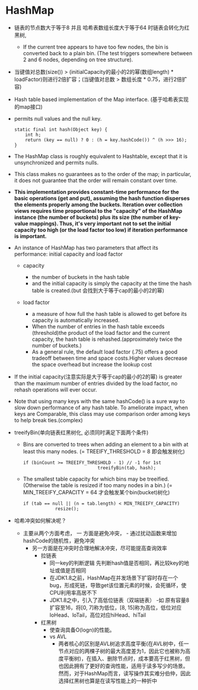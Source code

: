 # HashMap 
- 链表的节点数大于等于8 并且 哈希表数组长度大于等于64 时链表会转化为红黑树, 
    - If the current tree appears to have too few nodes, the bin is converted back to a plain bin. (The test triggers somewhere between 2 and 6 nodes, depending on tree structure).
- 当键值对总数(size()) > (initialCapacity的最小的2的幂(数组length) * loadFactor)则进行2倍扩容；(当键值对总数 > 数组长度 * 0.75，进行2倍扩容)
 
- Hash table based implementation of the Map interface. (基于哈希表实现的map接口)

- permits null values and the null key.
    ```
    static final int hash(Object key) {
        int h;
        return (key == null) ? 0 : (h = key.hashCode()) ^ (h >>> 16);
    }
    ```

- The HashMap class is roughly equivalent to Hashtable, except that it is unsynchronized and permits nulls.




- This class makes no guarantees as to the order of the map; in particular, it does not guarantee that the order will remain constant over time.

- **This implementation provides constant-time performance for the basic operations (get and put), assuming the hash function disperses the elements properly among the buckets. Iteration over collection views requires time proportional to the "capacity" of the HashMap instance (the number of buckets) plus its size (the number of key-value mappings). Thus, it's very important not to set the initial capacity too high (or the load factor too low) if iteration performance is important.**

- An instance of HashMap has two parameters that affect its performance: initial capacity and load factor
    - capacity
        - the number of buckets in the hash table
        - and the initial capacity is simply the capacity at the time the hash table is created.(but 会找到大于等于cap的最小的2的幂)
        
    - load factor
        - a measure of how full the hash table is allowed to get before its capacity is automatically increased.
        - When the number of entries in the hash table exceeds (threshold)the product of the load factor and the current capacity, the hash table is rehashed.(approximately twice the number of buckets.)
        - As a general rule, the default load factor (.75) offers a good tradeoff between time and space costs.Higher values decrease the space overhead but increase the lookup cost
        
- If the initial capacity(注意实际是大于等于cap的最小的2的幂) is greater than the maximum number of entries divided by the load factor, no rehash operations will ever occur.

- Note that using many keys with the same hashCode() is a sure way to slow down performance of any hash table. To ameliorate impact, when keys are Comparable, this class may use comparison order among keys to help break ties.(complex)

- treeifyBin(单向链表红黑树化, 必须同时满足下面两个条件)
    - Bins are converted to trees when adding an element to a bin with at least this many nodes. (= TREEIFY_THRESHOLD = 8 即会触发树化)
        ```
        if (binCount >= TREEIFY_THRESHOLD - 1) // -1 for 1st
                                    treeifyBin(tab, hash);
        ```
    - The smallest table capacity for which bins may be treeified. (Otherwise the table is resized if too many nodes in a bin.) (= MIN_TREEIFY_CAPACITY = 64 才会触发某个bin(bucket)树化)
        ```
        if (tab == null || (n = tab.length) < MIN_TREEIFY_CAPACITY)
                    resize();
        ```
        
        
- 哈希冲突如何解决呢？
    - 主要从两个方面考虑，
        一 方面是避免冲突，
            - 通过扰动函数来增加hashCode的随机性，避免冲突
        - 另一方面是在冲突时合理地解决冲突，尽可能提高查询效率
            - 拉链表
                - 同一key的判断逻辑 先判断hash值是否相同，再比较key的地址或值是否相同
                - 在JDK1.8之前，HashMap在并发场景下扩容时存在一个bug，形成死链，导致get该位置元素的时候，会死循环，使CPU利用率高居不下
                - JDK1.8之中，引入了高低位链表（双端链表）
                    -如 原有容量8扩容至16，将[0, 7]称为低位，[8, 15]称为高位，低位对应loHead、loTail，高位对应hiHead、hiTail
            - 红黑树
                - 使查询具备O(logn)的性能。
                - vs AVL 
                    - 两者核心的区别是AVL树追求高度平衡(在AVL树中，任一节点对应的两棵子树的最大高度差为1，因此它也被称为高度平衡树)，在插入、删除节点时，成本要高于红黑树，但也因此拥有了更好的查询性能，适用于读多写少的场景。然而，对于HashMap而言，读写操作其实难分伯仲，因此选择红黑树也算是在读写性能上的一种折中
    